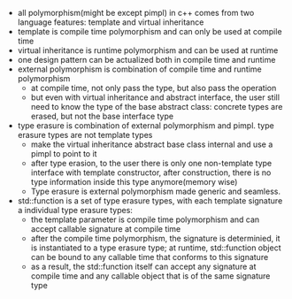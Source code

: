 - all polymorphism(might be except pimpl) in c++ comes from two language features: template and virtual inheritance
- template is compile time polymorphism and can only be used at compile time
- virtual inheritance is runtime polymorphism and can be used at runtime
- one design pattern can be actualized both in compile time and runtime
- external polymorphism is combination of compile time and runtime polymorphism
  - at compile time, not only pass the type, but also pass the operation
  - but even with virtual inheritance and abstract interface, the user still need to know the type of the base abstract class: concrete types are erased, but not the base interface type
- type erasure is combination of external polymorphism and pimpl. type erasure types are not template types
  - make the virtual inheritance abstract base class internal and use a pimpl to point to it
  - after type erasion, to the user there is only one non-template type interface with template constructor, after construction, there is no type information inside this type anymore(memory wise)
  - ​Type erasure is external polymorphism made generic and seamless.
- std::function is a set of type erasure types, with each template signature a individual type erasure types:
  - the template parameter is compile time polymorphism and can accept callable signature at compile time
  - after the compile time polymorphism, the signature is determinied, it is instantiated to a type erasure type; at runtime, std::function object can be bound to any callable time that conforms to this signature
  - as a result, the std::function itself can accept any signature at compile time and any callable object that is of the same signature type
